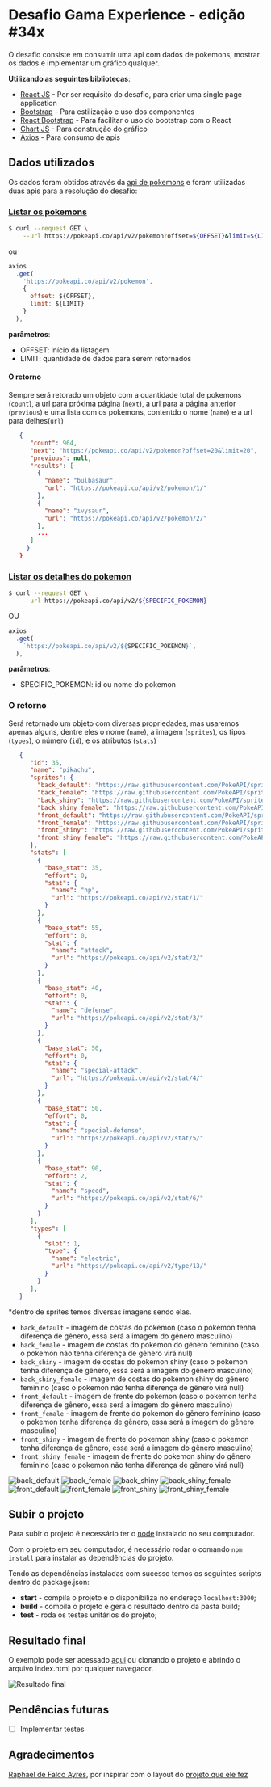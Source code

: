 # Desafio Gama Experience - edição #34x

O desafio consiste em consumir uma api com dados de pokemons, mostrar os dados e implementar um gráfico qualquer.

**Utilizando as seguintes bibliotecas**:
* [React JS](https://pt-br.reactjs.org/) - Por ser requisito do desafio, para criar uma single page application
* [Bootstrap](https://getbootstrap.com/docs/4.4/getting-started/introduction/) - Para estilização e uso dos componentes
* [React Bootstrap](https://react-bootstrap.github.io/) - Para facilitar o uso do bootstrap com o React
* [Chart JS](https://www.chartjs.org/) - Para construção do gráfico
* [Axios](https://github.com/axios/axios) - Para consumo de apis

## Dados utilizados

Os dados foram obtidos através da [api de pokemons](https://pokeapi.co) e foram utilizadas duas apis para a resolução do desafio:

### [Listar os pokemons](https://pokeapi.co/api/v2/pokemon)

```bash
$ curl --request GET \
    --url https://pokeapi.co/api/v2/pokemon?offset=${OFFSET}&limit=${LIMIT}
```
ou
```javascript
axios
  .get(
    'https://pokeapi.co/api/v2/pokemon',
    {
      offset: ${OFFSET},
      limit: ${LIMIT}
    }
  ),
```

**parâmetros**:
* OFFSET: início da listagem
* LIMIT: quantidade de dados para serem retornados

####  O retorno

Sempre será retorado um objeto com a quantidade total de pokemons (`count`), a url para próxima página (`next`), a url para a página anterior (`previous`) e uma lista com os pokemons, contentdo o nome (`name`) e a url para delhes(`url`)

```json
   {
      "count": 964,
      "next": "https://pokeapi.co/api/v2/pokemon?offset=20&limit=20",
      "previous": null,
      "results": [
        {
          "name": "bulbasaur",
          "url": "https://pokeapi.co/api/v2/pokemon/1/"
        },
        {
          "name": "ivysaur",
          "url": "https://pokeapi.co/api/v2/pokemon/2/"
        },
        ...
      ]
     }
   }
 ```

### [Listar os detalhes do pokemon](https://pokeapi.co/api/v2/pokemon/pikachu)

```bash
$ curl --request GET \
    --url https://pokeapi.co/api/v2/${SPECIFIC_POKEMON}
```
OU
```javascript
axios
  .get(
    `https://pokeapi.co/api/v2/${SPECIFIC_POKEMON}`,
  ),
```

**parâmetros**:
* SPECIFIC_POKEMON: id ou nome do pokemon


### O retorno

Será retornado um objeto com diversas propriedades, mas usaremos apenas alguns, dentre eles o nome (`name`), a imagem (`sprites`), os tipos (`types`), o número (`id`), e os atributos (`stats`)
```json
   {
      "id": 35,
      "name": "pikachu",
      "sprites": {
        "back_default": "https://raw.githubusercontent.com/PokeAPI/sprites/master/sprites/pokemon/back/25.png",
        "back_female": "https://raw.githubusercontent.com/PokeAPI/sprites/master/sprites/pokemon/back/female/25.png",
        "back_shiny": "https://raw.githubusercontent.com/PokeAPI/sprites/master/sprites/pokemon/back/shiny/25.png",
        "back_shiny_female": "https://raw.githubusercontent.com/PokeAPI/sprites/master/sprites/pokemon/back/shiny/female/25.png",
        "front_default": "https://raw.githubusercontent.com/PokeAPI/sprites/master/sprites/pokemon/25.png",
        "front_female": "https://raw.githubusercontent.com/PokeAPI/sprites/master/sprites/pokemon/female/25.png",
        "front_shiny": "https://raw.githubusercontent.com/PokeAPI/sprites/master/sprites/pokemon/shiny/25.png",
        "front_shiny_female": "https://raw.githubusercontent.com/PokeAPI/sprites/master/sprites/pokemon/shiny/female/25.png"
      },
      "stats": [
        {
          "base_stat": 35,
          "effort": 0,
          "stat": {
            "name": "hp",
            "url": "https://pokeapi.co/api/v2/stat/1/"
          }
        },
        {
          "base_stat": 55,
          "effort": 0,
          "stat": {
            "name": "attack",
            "url": "https://pokeapi.co/api/v2/stat/2/"
          }
        },
        {
          "base_stat": 40,
          "effort": 0,
          "stat": {
            "name": "defense",
            "url": "https://pokeapi.co/api/v2/stat/3/"
          }
        },
        {
          "base_stat": 50,
          "effort": 0,
          "stat": {
            "name": "special-attack",
            "url": "https://pokeapi.co/api/v2/stat/4/"
          }
        },
        {
          "base_stat": 50,
          "effort": 0,
          "stat": {
            "name": "special-defense",
            "url": "https://pokeapi.co/api/v2/stat/5/"
          }
        },
        {
          "base_stat": 90,
          "effort": 2,
          "stat": {
            "name": "speed",
            "url": "https://pokeapi.co/api/v2/stat/6/"
          }
        }
      ],
      "types": [
        {
          "slot": 1,
          "type": {
            "name": "electric",
            "url": "https://pokeapi.co/api/v2/type/13/"
          }
        }
      ],
   }
 ```

*dentro de sprites temos diversas imagens sendo elas.
* `back_default` - imagem de costas do pokemon (caso o pokemon tenha diferença de gênero, essa será a imagem do gênero masculino)
* `back_female` - imagem de costas do pokemon do gênero feminino (caso o pokemon não tenha diferença de gênero virá null)
* `back_shiny` - imagem de costas do pokemon shiny (caso o pokemon tenha diferença de gênero, essa será a imagem do gênero masculino)
* `back_shiny_female` - imagem de costas do pokemon shiny do gênero feminino (caso o pokemon não tenha diferença de gênero virá null)
* `front_default` - imagem de frente do pokemon (caso o pokemon tenha diferença de gênero, essa será a imagem do gênero masculino)
* `front_female` - imagem de frente do pokemon do gênero feminino (caso o pokemon tenha diferença de gênero, essa será a imagem do gênero masculino)
* `front_shiny` - imagem de frente do pokemon shiny (caso o pokemon tenha diferença de gênero, essa será a imagem do gênero masculino)
* `front_shiny_female` - imagem de frente do pokemon shiny do gênero feminino (caso o pokemon não tenha diferença de gênero virá null)


![back_default](https://raw.githubusercontent.com/PokeAPI/sprites/master/sprites/pokemon/back/25.png)
![back_female](https://raw.githubusercontent.com/PokeAPI/sprites/master/sprites/pokemon/back/female/25.png)
![back_shiny](https://raw.githubusercontent.com/PokeAPI/sprites/master/sprites/pokemon/back/shiny/25.png)
![back_shiny_female](https://raw.githubusercontent.com/PokeAPI/sprites/master/sprites/pokemon/back/shiny/female/25.png)
![front_default](https://raw.githubusercontent.com/PokeAPI/sprites/master/sprites/pokemon/25.png)
![front_female](https://raw.githubusercontent.com/PokeAPI/sprites/master/sprites/pokemon/female/25.png)
![front_shiny](https://raw.githubusercontent.com/PokeAPI/sprites/master/sprites/pokemon/shiny/25.png)
![front_shiny_female](https://raw.githubusercontent.com/PokeAPI/sprites/master/sprites/pokemon/shiny/female/25.png)

## Subir o projeto
Para subir o projeto é necessário ter o [node](https://nodejs.org/en/) instalado no seu computador.

Com o projeto em seu computador, é necessário rodar o comando `npm install` para instalar as dependências do projeto.

Tendo as dependências instaladas com sucesso temos os seguintes scripts dentro do package.json:

* <b>start</b> - compila o projeto e o disponibiliza no endereço `localhost:3000`;
* <b>build</b> - compila o projeto e gera o resultado dentro da pasta build;
* <b>test</b> - roda os testes unitários do projeto;

## Resultado final

O exemplo pode ser acessado [aqui](https://leonardopaganelli.github.io/gama-pokedex/build/) ou clonando o projeto e abrindo o arquivo index.html por qualquer navegador.

![Resultado final](/gama-pokedex.gif)

## Pendências futuras

- [ ] Implementar testes

## Agradecimentos

[Raphael de Falco Ayres](https://www.linkedin.com/in/raphael-de-falco-ayres-6b053826/), por inspirar com o layout do [projeto que ele fez](https://xenodochial-carson-62f014.netlify.app/)